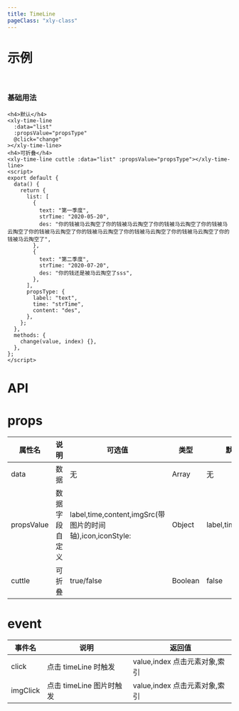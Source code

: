 ```yaml
---
title: TimeLine
pageClass: "xly-class"
---
```


# 示例

<br/>

### 基础用法

```vue
<h4>默认</h4>
<xly-time-line
  :data="list"
  :propsValue="propsType"
  @click="change"
></xly-time-line>
<h4>可折叠</h4>
<xly-time-line cuttle :data="list" :propsValue="propsType"></xly-time-line>
<script>
export default {
  data() {
    return {
      list: [
        {
          text: "第一季度",
          strTime: "2020-05-20",
          des: "你的钱被马云掏空了你的钱被马云掏空了你的钱被马云掏空了你的钱被马云掏空了你的钱被马云掏空了你的钱被马云掏空了你的钱被马云掏空了你的钱被马云掏空了你的钱被马云掏空了",
        },
        {
          text: "第二季度",
          strTime: "2020-07-20",
          des: "你的钱还是被马云掏空了sss",
        },
      ],
      propsType: {
        label: "text",
        time: "strTime",
        content: "des",
      },
    };
  },
  methods: {
    change(value, index) {},
  },
};
</script>
```

# API

# props

| 属性名     | 说明           | 可选值                                                    | 类型    | 默认值             |
| ---------- | -------------- | --------------------------------------------------------- | ------- | ------------------ |
| data       | 数据           | 无                                                        | Array   | 无                 |
| propsValue | 数据字段自定义 | label,time,content,imgSrc(带图片的时间轴),icon,iconStyle: | Object  | label,time,content |
| cuttle     | 可折叠         | true/false                                                | Boolean | false              |

# event

| 事件名   | 说明                     | 返回值                        |
| -------- | ------------------------ | ----------------------------- |
| click    | 点击 timeLine 时触发     | value,index 点击元素对象,索引 |
| imgClick | 点击 timeLine 图片时触发 | value,index 点击元素对象,索引 |
